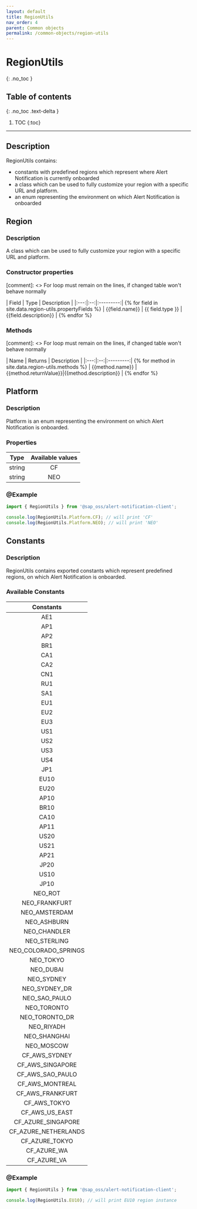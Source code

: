 ```yaml
---
layout: default
title: RegionUtils
nav_order: 4
parent: Common objects
permalink: /common-objects/region-utils
---
```


# RegionUtils
{: .no_toc }

## Table of contents
{: .no_toc .text-delta }

1. TOC
{:toc}

---

## Description

RegionUtils contains:
* constants with predefined regions which represent where Alert Notification is currently onboarded
* a class which can be used to fully customize your region with a specific URL and platform.
* an enum representing the environment on which Alert Notification is onboarded

## Region

### Description

A class which can be used to fully customize your region with a specific URL and platform.

### Constructor properties

[comment]: <> For loop must remain on the lines, if changed table won't behave normally

| Field | Type | Description |
|:---:|:--:|:---------:| {% for field in site.data.region-utils.propertyFields %}
| {{field.name}} | {{ field.type }} | {{field.description}} | {% endfor %}

### Methods

[comment]: <> For loop must remain on the lines, if changed table won't behave normally

| Name | Returns | Description |
|:---:|:--:|:---------:| {% for method in site.data.region-utils.methods %}
| {{method.name}} | {{method.returnValue}}|{{method.description}} | {% endfor %}

## Platform

### Description

Platform is an enum representing the environment on which Alert Notification is onboarded.

### Properties

| Type  | Available values |
|:-----:|:----------------:|
|string |        CF        |
|string |        NEO       |

### @Example

```js
import { RegionUtils } from '@sap_oss/alert-notification-client';

console.log(RegionUtils.Platform.CF); // will print 'CF'
console.log(RegionUtils.Platform.NEO); // will print 'NEO'
```

## Constants

### Description

RegionUtils contains exported constants which represent predefined regions, on which Alert Notification is onboarded.

### Available Constants

| Constants |
|:---------:|
|    AE1    |
|    AP1    |
|    AP2    |
|    BR1    |
|    CA1    |
|    CA2    |
|    CN1    |
|    RU1    |
|    SA1    |
|    EU1    |
|    EU2    |
|    EU3    |
|    US1    |
|    US2    |
|    US3    |
|    US4    |
|    JP1    |
|    EU10   |
|    EU20   |
|    AP10   |
|    BR10   |
|    CA10   |
|    AP11   |
|    US20   |
|    US21   |
|    AP21   |
|    JP20   |
|    US10   |
|    JP10   |
|   NEO_ROT |
| NEO_FRANKFURT |
| NEO_AMSTERDAM |
| NEO_ASHBURN   |
| NEO_CHANDLER  |
| NEO_STERLING  |
| NEO_COLORADO_SPRINGS |
| NEO_TOKYO |
| NEO_DUBAI |
| NEO_SYDNEY |
| NEO_SYDNEY_DR |
| NEO_SAO_PAULO |
| NEO_TORONTO |
| NEO_TORONTO_DR |
| NEO_RIYADH |
| NEO_SHANGHAI |
| NEO_MOSCOW |
| CF_AWS_SYDNEY |
| CF_AWS_SINGAPORE |
| CF_AWS_SAO_PAULO |
| CF_AWS_MONTREAL |
| CF_AWS_FRANKFURT |
| CF_AWS_TOKYO |
| CF_AWS_US_EAST |
| CF_AZURE_SINGAPORE |
| CF_AZURE_NETHERLANDS |
| CF_AZURE_TOKYO |
| CF_AZURE_WA |
| CF_AZURE_VA |

### @Example

```js
import { RegionUtils } from '@sap_oss/alert-notification-client';

console.log(RegionUtils.EU10); // will print EU10 region instance
```